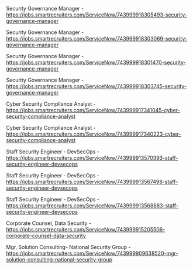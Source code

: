 Security Governance Manager - https://jobs.smartrecruiters.com/ServiceNow/743999918305493-security-governance-manager

Security Governance Manager - https://jobs.smartrecruiters.com/ServiceNow/743999918303069-security-governance-manager

Security Governance Manager - https://jobs.smartrecruiters.com/ServiceNow/743999918301470-security-governance-manager

Security Governance Manager - https://jobs.smartrecruiters.com/ServiceNow/743999918303745-security-governance-manager

Cyber Security Compliance Analyst - https://jobs.smartrecruiters.com/ServiceNow/743999917341045-cyber-security-compliance-analyst

Cyber Security Compliance Analyst - https://jobs.smartrecruiters.com/ServiceNow/743999917340223-cyber-security-compliance-analyst

Staff Security Engineer - DevSecOps - https://jobs.smartrecruiters.com/ServiceNow/743999913570393-staff-security-engineer-devsecops

Staff Security Engineer - DevSecOps - https://jobs.smartrecruiters.com/ServiceNow/743999913567498-staff-security-engineer-devsecops

Staff Security Engineer - DevSecOps - https://jobs.smartrecruiters.com/ServiceNow/743999913568883-staff-security-engineer-devsecops

Corporate Counsel, Data Security - https://jobs.smartrecruiters.com/ServiceNow/743999915205506-corporate-counsel-data-security

Mgr, Solution Consulting- National Security Group - https://jobs.smartrecruiters.com/ServiceNow/743999909638520-mgr-solution-consulting-national-security-group

